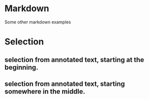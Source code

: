 # Markdown

Some other markdown examples

# Selection

## selection from annotated text, starting at the beginning.

<div id="annotated_text--markdown_1"></div>

## selection from annotated text, starting somewhere in the middle.

<div id="annotated_text--markdown_2"></div>

<script setup>
//
import { markdown_1 } from "@demo";

import { onMounted } from "vue";
import { clearAnnotatedTextCache} from "@ghentcdh/annotated_text";

onMounted(()=> {
    clearAnnotatedTextCache();
    markdown_1('annotated_text--markdown_1', { start: 0, end: 423 },)
    markdown_1('annotated_text--markdown_2', { start: 412, end: 600 },)
});
</script>
